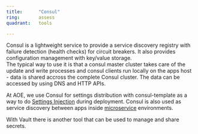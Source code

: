 ```yaml
---
title:      "Consul"
ring:       assess
quadrant:   tools

---
```

Consul is a lightweight service to provide a service discovery registry with failure detection (health checks) for circuit breakers. It also provides configuration management with key/value storage.\
The typical way to use it is that a consul master cluster takes care of the update and write processes and consul clients run locally on the apps host - data is shared accross the complete Consul cluster. The data can be accessed by using DNS and HTTP APIs.

At AOE, we use Consul for settings distribution with consul-template as a way to do [Settings Injection](/methods-and-patterns/settings-injection.html) during deployment. Consul is also used as service discovery between apps inside [microservice](/methods-and-patterns/microservices.html) environments.

With Vault there is another tool that can be used to manage and share secrets.
